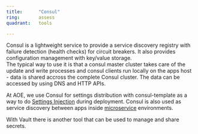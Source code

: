 ```yaml
---
title:      "Consul"
ring:       assess
quadrant:   tools

---
```

Consul is a lightweight service to provide a service discovery registry with failure detection (health checks) for circuit breakers. It also provides configuration management with key/value storage.\
The typical way to use it is that a consul master cluster takes care of the update and write processes and consul clients run locally on the apps host - data is shared accross the complete Consul cluster. The data can be accessed by using DNS and HTTP APIs.

At AOE, we use Consul for settings distribution with consul-template as a way to do [Settings Injection](/methods-and-patterns/settings-injection.html) during deployment. Consul is also used as service discovery between apps inside [microservice](/methods-and-patterns/microservices.html) environments.

With Vault there is another tool that can be used to manage and share secrets.
